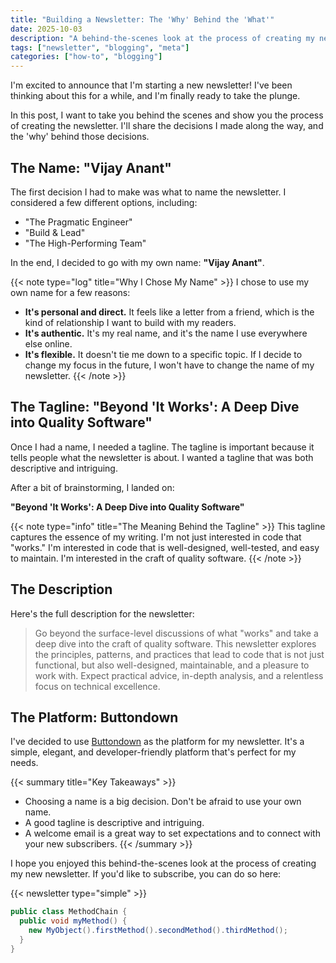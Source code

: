 ```yaml
---
title: "Building a Newsletter: The 'Why' Behind the 'What'"
date: 2025-10-03
description: "A behind-the-scenes look at the process of creating my new newsletter, from choosing a name to crafting the welcome email."
tags: ["newsletter", "blogging", "meta"]
categories: ["how-to", "blogging"]
---
```


I'm excited to announce that I'm starting a new newsletter! I've been thinking about this for a while, and I'm finally ready to take the plunge.

In this post, I want to take you behind the scenes and show you the process of creating the newsletter. I'll share the decisions I made along the way, and the 'why' behind those decisions.

## The Name: "Vijay Anant"

The first decision I had to make was what to name the newsletter. I considered a few different options, including:

* "The Pragmatic Engineer"
* "Build & Lead"
* "The High-Performing Team"

In the end, I decided to go with my own name: **"Vijay Anant"**.

{{< note type="log" title="Why I Chose My Name" >}}
I chose to use my own name for a few reasons:

* **It's personal and direct.** It feels like a letter from a friend, which is the kind of relationship I want to build with my readers.
* **It's authentic.** It's my real name, and it's the name I use everywhere else online.
* **It's flexible.** It doesn't tie me down to a specific topic. If I decide to change my focus in the future, I won't have to change the name of my newsletter.
{{< /note >}}

## The Tagline: "Beyond 'It Works': A Deep Dive into Quality Software"

Once I had a name, I needed a tagline. The tagline is important because it tells people what the newsletter is about. I wanted a tagline that was both descriptive and intriguing.

After a bit of brainstorming, I landed on:

**"Beyond 'It Works': A Deep Dive into Quality Software"**

{{< note type="info" title="The Meaning Behind the Tagline" >}}
This tagline captures the essence of my writing. I'm not just interested in code that "works." I'm interested in code that is well-designed, well-tested, and easy to maintain. I'm interested in the craft of quality software.
{{< /note >}}

## The Description

Here's the full description for the newsletter:

> Go beyond the surface-level discussions of what "works" and take a deep dive into the craft of quality software. This newsletter explores the principles, patterns, and practices that lead to code that is not just functional, but also well-designed, maintainable, and a pleasure to work with. Expect practical advice, in-depth analysis, and a relentless focus on technical excellence.

## The Platform: Buttondown

I've decided to use [Buttondown](https://buttondown.email/) as the platform for my newsletter. It's a simple, elegant, and developer-friendly platform that's perfect for my needs.

{{< summary title="Key Takeaways" >}}

* Choosing a name is a big decision. Don't be afraid to use your own name.
* A good tagline is descriptive and intriguing.
* A welcome email is a great way to set expectations and to connect with your new subscribers.
{{< /summary >}}

I hope you enjoyed this behind-the-scenes look at the process of creating my new newsletter. If you'd like to subscribe, you can do so here:

{{< newsletter type="simple" >}}

```java
public class MethodChain {
  public void myMethod() {
    new MyObject().firstMethod().secondMethod().thirdMethod();
  }
}
```
